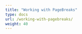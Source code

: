 ```yaml
---
title: "Working with PageBreaks"
type: docs
url: /working-with-pagebreaks/
weight: 40
---
```



